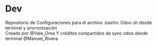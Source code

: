 # Dev
Repositorio de Configuraciones para el archivo .bashrc
Odoo sh desde terminal y sincronización  
Creado por @Vale_Orea 
Y créditos compartidos de sync odoo desde terminal @Manuel_Rivera
